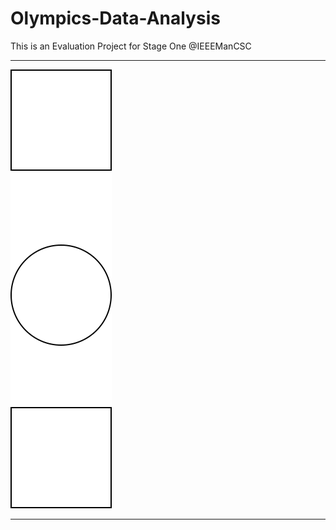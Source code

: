 # Olympics-Data-Analysis

This is an Evaluation Project for Stage One @IEEEManCSC

---

![Image](example.drawio.svg)

---